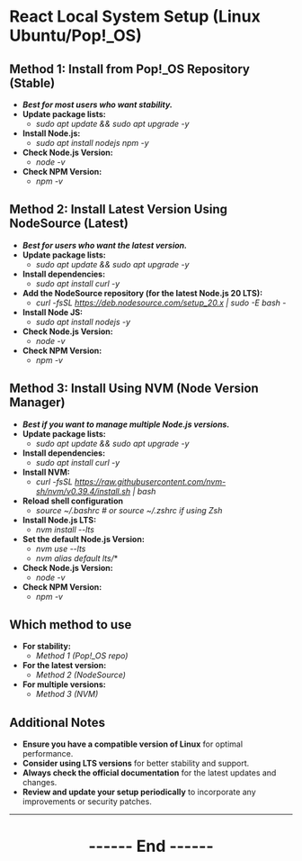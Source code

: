 # React Local System Setup (Linux Ubuntu/Pop!_OS)
## Method 1: Install from Pop!_OS Repository (Stable)
  - ***Best for most users who want stability.***
  - **Update package lists:** 
    - *sudo apt update && sudo apt upgrade -y* 
  - **Install Node.js:** 
    - *sudo apt install nodejs npm -y*
  - **Check Node.js Version:** 
    - *node -v*
  - **Check NPM Version:** 
    - *npm -v*


## Method 2: Install Latest Version Using NodeSource (Latest)
  - ***Best for users who want the latest version.***
  - **Update package lists:** 
    - *sudo apt update && sudo apt upgrade -y*
  - **Install dependencies:** 
    - *sudo apt install curl -y*
  - **Add the NodeSource repository (for the latest Node.js 20 LTS):** 
    - *curl -fsSL https://deb.nodesource.com/setup_20.x | sudo -E bash -*
  - **Install Node JS:** 
    - *sudo apt install nodejs -y*
  - **Check Node.js Version:** 
    - *node -v*
  - **Check NPM Version:** 
    - *npm -v*


## Method 3: Install Using NVM (Node Version Manager)
  - ***Best if you want to manage multiple Node.js versions.***
  - **Update package lists:** 
    - *sudo apt update && sudo apt upgrade -y*
  - **Install dependencies:** 
    - *sudo apt install curl -y*
  - **Install NVM:** 
    - *curl -fsSL https://raw.githubusercontent.com/nvm-sh/nvm/v0.39.4/install.sh | bash*
  - **Reload shell configuration**
    - *source ~/.bashrc  # or source ~/.zshrc if using Zsh*
  - **Install Node.js LTS:** 
    - *nvm install --lts*
  - **Set the default Node.js Version:**
    - *nvm use --lts*
    - *nvm alias default lts/**
  - **Check Node.js Version:** 
    - *node -v*
  - **Check NPM Version:** 
    - *npm -v*

## Which method to use
  - **For stability:** 
    - *Method 1 (Pop!_OS repo)*
  - **For the latest version:** 
    - *Method 2 (NodeSource)*
  - **For multiple versions:** 
    - *Method 3 (NVM)*
  
## Additional Notes
  - **Ensure you have a compatible version of Linux** for optimal performance.
  - **Consider using LTS versions** for better stability and support.
  - **Always check the official documentation** for the latest updates and changes.
  - **Review and update your setup periodically** to incorporate any improvements or security patches.


---
<center>
<h1> ------ End ------ </h1>
</center>

<!-- HTML styling -->
<style>
  table, th, td {
    border: 1px solid black;
    border-collapse: collapse;
  }
  heading {
    color: blue;
    font-size: 20px;
  }
</style>